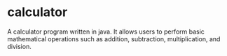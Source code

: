 # calculator
A calculator program written in java. It allows users to perform basic mathematical operations such as addition, subtraction, multiplication, and division.
